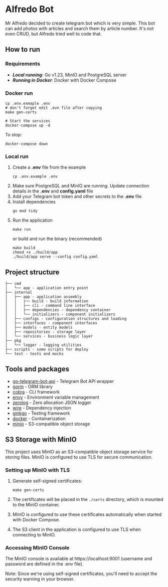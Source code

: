 # Alfredo Bot

Mr Alfredo decided to create telegram bot which is very simple. This bot can add photos with articles and search them by article number. It's not even CRUD, but Alfredo tried well to code that.

## How to run

### Requirements

* **_Local running_**: Go v1.23, MinIO and PostgreSQL server
* **_Running in Docker_**: Docker with Docker Compose

### Docker run

```
cp .env.exmaple .env
# don't forget edit .evn file after copying 
make gen-certs

# Start the services
docker-compose up -d
```

To stop:
```
docker-compose down
```

### Local run

1. Create a **.env** file from the example
    ```
    cp .env.example .env
    ```
2. Make sure PostgreSQL and MinIO are running. Update connection details in the **.env** and **config.yaml** file
3. Add your Telegram bot token and other secrets to the **.env** file
4. Install dependencies
    ```
    go mod tidy
    ```
5. Run the application
    ```
    make run
    ```
    or build and run the binary (recommended)
    ```
    make build
    chmod +x ./build/app
    ./build/app serve --config config.yaml
    ```

## Project structure

```
├── cmd
│   └── app - application entry point
├── internal
│   ├── app - application assembly
│   │   ├── build - build information
│   │   ├── cli - command line interface
│   │   ├── dependencies - dependency container
│   │   └── initializers - component initializers
│   ├── configs - configuration structures and loading
│   ├── interfaces - component interfaces
│   ├── models - entity models
│   ├── repositories - storage layer
│   └── services - business logic layer
├── pkg
│   └── logger - logging utilities
├── scripts - some scripts for deploy
└── test - tests and mocks
```

## Tools and packages

* [go-telegram-bot-api](https://github.com/go-telegram-bot-api/telegram-bot-api) - Telegram Bot API wrapper
* [gorm](https://gorm.io/) - ORM library
* [cobra](https://github.com/spf13/cobra) - CLI framework
* [envy](https://github.com/gobuffalo/envy) - Environment variable management
* [zerolog](https://github.com/rs/zerolog) - Zero allocation JSON logger
* [wire](https://github.com/google/wire) - Dependency injection
* [ginkgo](https://github.com/onsi/ginkgo) - Testing framework
* [docker](https://www.docker.com/) - Containerization
* [minio](https://min.io/) - S3-compatible object storage

## S3 Storage with MinIO

This project uses MinIO as an S3-compatible object storage service for storing files. MinIO is configured to use TLS for secure communication.

### Setting up MinIO with TLS

1. Generate self-signed certificates:
   ```
   make gen-certs
   ```

2. The certificates will be placed in the `./certs` directory, which is mounted to the MinIO container.

3. MinIO is configured to use these certificates automatically when started with Docker Compose.

4. The S3 client in the application is configured to use TLS when connecting to MinIO.

### Accessing MinIO Console

The MinIO console is available at https://localhost:9001 (username and password are defined in the .env file).

Note: Since we're using self-signed certificates, you'll need to accept the security warning in your browser.